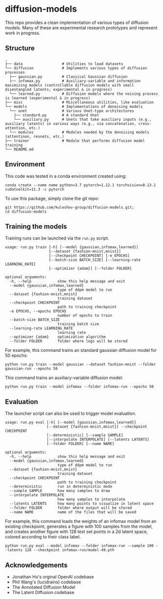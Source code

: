 # diffusion-models

This repo provides a clean implementation of various types of diffusion models. Many of these are experimental research prototypes and represent work in progress.

## Structure

```
.
├── data                  # Utilities to load datasets
└── diffusion             # Implements various types of diffusion processes
  ├── gaussian.py         # Classical Gaussian diffusion
  ├── infomax.py          # Auxiliary-variable and information maximizing models (controllable diffusion models with small disentangled latents; experimental & in progress)
  └── learned.py          # Diffusion models where the noising process is learned (experimental & in progress)
├── misc                  # Miscellaneous utilities, like evaluation
└── models                # Implementations of denoising models
  └── unet                # Various Unet-type architectures
    ├── standard.py       # A standard Unet
    └── auxiliary.py      # Unets that take auxiliary inputs (e.g., auxiliary latents) in various ways (e.g., via concatenation, cross-attention, etc.)
  └── modules             # Modules needed by the denoising models (attentinon, resnets, etc.)
├── trainer               # Module that performs diffusion model training
└── README.md
```

## Environment

This code was tested in a conda environment created using:

```
conda create --name name python=3.7 pytorch=1.12.1 torchvision=0.13.1 cudatoolkit=11.3 -c pytorch
```

To use this package, simply clone the git repo:

```
git https://github.com/kuleshov-group/diffusion-models.git;
cd diffusion-models
```

## Training the models

Training runs can be launched via the `run.py` script.

```
usage: run.py train [-h] [--model {gaussian,infomax,learned}]
                    [--dataset {fashion-mnist,mnist}]
                    [--checkpoint CHECKPOINT] [-e EPOCHS]
                    [--batch-size BATCH_SIZE] [--learning-rate LEARNING_RATE]
                    [--optimizer {adam}] [--folder FOLDER]

optional arguments:
  -h, --help            show this help message and exit
  --model {gaussian,infomax,learned}
                        type of ddpm model to run
  --dataset {fashion-mnist,mnist}
                        training dataset
  --checkpoint CHECKPOINT
                        path to training checkpoint
  -e EPOCHS, --epochs EPOCHS
                        number of epochs to train
  --batch-size BATCH_SIZE
                        training batch size
  --learning-rate LEARNING_RATE
                        learning rate
  --optimizer {adam}    optimization algorithm
  --folder FOLDER       folder where logs will be stored
```

For example, this command trains an standard gaussian diffusion model for 50 epochs:

```
python run.py train --model gaussian --dataset fashion-mnist --folder gaussian-run --epochs 50
```

This command trains an auxiliary-variable diffusion model:

```
python run.py train --model infomax --folder infomax-run --epochs 50
```

## Evaluation

The launcher script can also be used to trigger model evaluation.

```
usage: run.py eval [-h] [--model {gaussian,infomax,learned}]
                   [--dataset {fashion-mnist,mnist}] --checkpoint CHECKPOINT
                   [--deterministic] [--sample SAMPLE]
                   [--interpolate INTERPOLATE] [--latents LATENTS]
                   [--folder FOLDER] [--name NAME]

optional arguments:
  -h, --help            show this help message and exit
  --model {gaussian,infomax,learned}
                        type of ddpm model to run
  --dataset {fashion-mnist,mnist}
                        training dataset
  --checkpoint CHECKPOINT
                        path to training checkpoint
  --deterministic       run in deterministic mode
  --sample SAMPLE       how many samples to draw
  --interpolate INTERPOLATE
                        how many samples to interpolate
  --latents LATENTS     how many points to visualize in latent space
  --folder FOLDER       folder where output will be stored
  --name NAME           name of the files that will be saved
```

For example, this command loads the weights of an infomax model from an existing checkpoint, generates a figure with 100 samples from the model, and creates another figure with 128 test set points in a 2d latent space, colored according to their class label.

```
python run.py eval --model infomax --folder infomax-run --sample 100 --latents 128 --checkpoint infomax-run/model-49.pth
```

## Acknowledgements

* Jonathan Ho's orginal OpenAI codebase
* Phil Wang's (lucidrains) codebase
* The Annotated Diffusion Model
* The Latent Diffusion codebase
